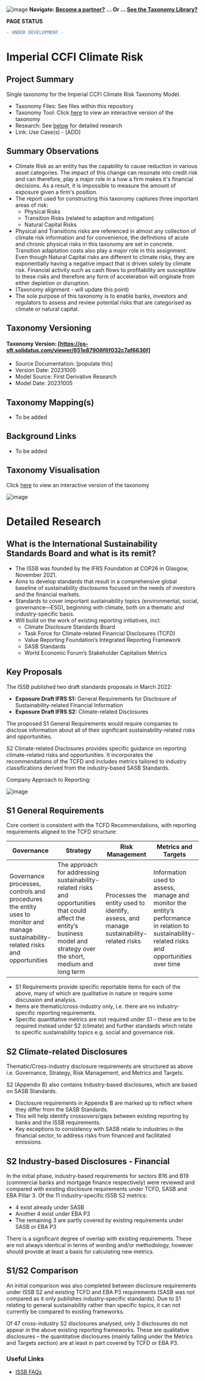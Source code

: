 ![image](https://user-images.githubusercontent.com/112073913/188821900-0c411acf-fbdd-4163-adc9-3ba4e2be78df.png)
**Navigate: [Become a partner?](https://github.com/OS-SFT/06-COLLABORATORS-PARTNERS)**
**... Or ... [See the Taxonomy Library?](https://github.com/orgs/OS-SFT/projects/2)**

**PAGE STATUS**
```diff
- UNDER DEVELOPMENT -
```

# Imperial CCFI Climate Risk

## Project Summary

Single taxonomy for the Imperial CCFI Climate Risk Taxonomy Model.
- Taxonomy Files: See files within this repository
- Taxonomy Tool: Click [here](https://os-sft.solidatus.com/viewer/651e87908f6f032c7af6636f) to view an interactive version of the taxonomy
- Research: See [below](''') for detailed research
- Link: Use Case(s) - [ADD]

## Summary Observations

- Climate Risk as an entity has the capability to cause reduction in various asset categories. The impact of this change can resonate into credit risk and can therefore, play a major role in a how a firm makes it's financial decisions. As a result, it is impossible to measure the amount of exposure given a firm's position.
- The report used for constructing this taxonomy captures three important areas of risk:
  -  Physical Risks
  -  Transition Risks (related to adaption and mitigation)
  -  Natural Capital Risks
- Physical and Transitions risks are referenced in almost any collection of climate risk information and for convenience, the definitions of acute and chronic physical risks in this taxonomy are set in concrete. Transition adaptation costs also play a major role in this assignment. Even though Natural Capital risks are different to climate risks, they are exponentially having a negative impact that is driven solely by climate risk. Financial activity such as cash flows to profitability are susceptible to these risks and therefore any form of acceleration will originate from either depletion or disruption.
- (Taxonomy alignment - will update this point)
- The sole purpose of this taxonomy is to enable banks, investors and regulators to assess and review potential risks that are categorised as climate or natural capital.
  
 

## Taxonomy Versioning

#### Taxonomy Version: [https://os-sft.solidatus.com/viewer/651e87908f6f032c7af6636f]
- Source Documentation: [populate this]
- Version Date: 20231005
- Model Source: First Derivative Research
- Model Date: 20231005

## Taxonomy Mapping(s)

- To be added

## Background Links

- To be added

## Taxonomy Visualisation

Click [here](https://os-sft.solidatus.com/viewer/651e87908f6f032c7af6636f) to view an interactive version of the taxonomy

![image](https://github.com/OS-SFT/Taxonomy-Mappings-Library/assets/112079442/68dc3285-09d6-4cb3-bcd7-3e842e222597)

# Detailed Research

## What is the International Sustainability Standards Board and what is its remit?

-	The ISSB was founded by the IFRS Foundation at COP26 in Glasgow, November 2021.
-	Aims to develop standards that result in a comprehensive global baseline of sustainability disclosures focused on the needs of investors and the financial markets.
-	Standards to cover important sustainability topics (environmental, social, governance—ESG), beginning with climate, both on a thematic and industry-specific basis.
-	Will build on the work of existing reporting initiatives, incl:
    - Climate Disclosure Standards Board
    - Task Force for Climate-related Financial Disclosures (TCFD)
    - Value Reporting Foundation’s Integrated Reporting Framework
    - SASB Standards
    - World Economic Forum’s Stakeholder Capitalism Metrics

## Key Proposals

The ISSB published two draft standards proposals in March 2022:

-	**Exposure Draft IFRS S1:** General Requirements for Disclosure of Sustainability-related Financial Information
-	**Exposure Draft IFRS S2:** Climate-related Disclosures

The proposed S1 General Requirements would require companies to disclose information about all of their significant sustainability-related risks and opportunities.

S2 Climate-related Disclosures provides specific guidance on reporting climate-related risks and opportunities. It incorporates the recommendations of the TCFD and includes metrics tailored to industry classifications derived from the industry-based SASB Standards.

Company Approach to Reporting:

![image](https://user-images.githubusercontent.com/112079442/189160067-03e66af3-041e-4803-bceb-9eacb0831397.png)

## S1 General Requirements

Core content is consistent with the TCFD Recommendations, with reporting requirements aligned to the TCFD structure:

|Governance|Strategy|Risk Management|Metrics and Targets|
|----------|--------|---------------|-------------------|
|Governance processes, controls and procedures the entity uses to monitor and manage sustainability-related risks and opportunities|The approach for addressing sustainability-related risks and opportunities that could affect the entity’s business model and strategy over the short, medium and long term|Processes the entity used to identify, assess, and manage sustainability-related risks|Information used to assess, manage and monitor the entity’s performance in relation to sustainability-related risks and opportunities over time|

-	S1 Requirements provide specific reportable items for each of the above, many of which are qualitative in nature or require some discussion and analysis.
-	Items are thematic/cross-industry only, i.e. there are no industry-specific reporting requirements.
-	Specific quantitative metrics are not required under S1 – these are to be required instead under S2 (climate) and further standards which relate to specific sustainability topics e.g. social and governance risk.

## S2 Climate-related Disclosures

Thematic/Cross-industry disclosure requirements are structured as above i.e. Governance, Strategy, Risk Management, and Metrics and Targets.

S2 (Appendix B) also contains Industry-based disclosures, which are based on SASB Standards.
-	Disclosure requirements in Appendix B are marked up to reflect where they differ from the SASB Standards.
-	This will help identify crossovers/gaps between existing reporting by banks and the ISSB requirements.
-	Key exceptions to consistency with SASB relate to industries in the financial sector, to address risks from financed and facilitated emissions.

## S2 Industry-based Disclosures - Financial

In the initial phase, industry-based requirements for sectors B16 and B19 (commercial banks and mortgage finance respectively) were reviewed and compared with existing disclosure requirements under TCFD, SASB and EBA Pillar 3. Of the 11 industry-specific ISSB S2 metrics:

-	4 exist already under SASB
-	Another 4 exist under EBA P3
-	The remaining 3 are partly covered by existing requirements under SASB or EBA P3

There is a significant degree of overlap with existing requirements. These are not always identical in terms of wording and/or methodology, however should provide at least a basis for calculating new metrics.

## S1/S2 Comparison

An initial comparison was also completed between disclosure requirements under ISSB S2 and existing TCFD and EBA P3 requirements (SASB was not compared as it only publishes industry-specific standards). Due to S1 relating to general sustainability rather than specific topics, it can not currently be compared to existing frameworks.

Of 47 cross-industry S2 disclosures analysed, only 3 disclosures do not appear in the above existing reporting frameworks. These are qualitative disclosures – the quantitative disclosures (mainly falling under the Metrics and Targets section) are at least in part covered by TCFD or EBA P3.

### Useful Links

- [ISSB FAQs](https://www.ifrs.org/groups/international-sustainability-standards-board/issb-frequently-asked-questions/)
